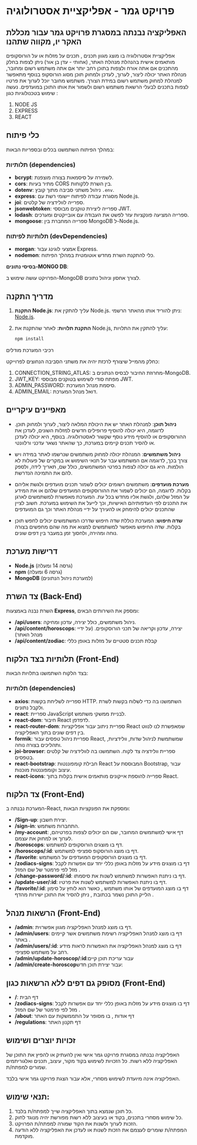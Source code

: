 # פרויקט גמר - אפליקציית אסטרולוגיה

## האפליקציה נבנתה במסגרת פרויקט גמר עבור מכללת האקר יו, מקווה שתהנו

אפליקציית אסטרולוגיה בו מוצג מגוון תכנים , תכנים על מזלות או על הורוסקופים מותאמים אישית בהנהלת מנהלת האתר, (אחותי - עדן בן אור) ניתן לצפות בחלק מהתכנים אם אתה אורח ולצפות בתוכן רחב יותר אם אתה משתמש רשום ומחובר,
מנהלת האתר יכולה ליצור, לערוך, לעדכן ולמחוק תוכן מסוג הורוסקופ בנוסף מתאפשר למנהלת למחוק משתמש רשום במידת הצורך.
משתמש מחובר יוכל לערוך את פרטיו לצפות בתכנים לבעלי הרשאת משתמש רשום ולשמור את אותו התוכן במועדפים.
נעשה שימוש בטכנולוגיות כגון :

1. NODE JS
2. EXPRESS
3. REACT

## כלי פיתוח

במהלך הפיתוח השתמשנו בכלים ובספריות הבאות:

### תלותיות (dependencies)

- **bcrypt**: לשמירה על סיסמאות בצורה מוצפנת.
- **cors**: מתיר בעיות CORS בין השרת ללקוחות.
- **dotenv**: ניהול משתני סביבה מתוך קובץ `.env`.
- **express**: מסגרת עבודה לפיתוח יישומי רשת עם Node.js.
- **joi**: ספרייה לוולידציה של קלטים.
- **jsonwebtoken**: ספרייה ליצירת טוקנים מבוססי JWT.
- **lodash**: ספרייה המציעה פונקציות עזר לפשט את העבודה עם אובייקטים ומערכים.
- **mongoose**: ספרייה המחברת בין MongoDB ל-Node.js.

### תלותיות לפיתוח (devDependencies)

- **morgan**: אמצעי לוגינג עבור Express.
- **nodemon**: כלי להתקנת השרת מחדש אוטומטית במהלך הפיתוח.

**בסיסי נתונים-MONGO DB**:

הפרויקט עושה שימוש ב-MongoDB לצורך אחסון וניהול נתונים.

## מדריך התקנה

1. **התקנת Node.js**:
   עליך להתקין את Node.js. ניתן להוריד אותו מהאתר הרשמי: [Node.js](https://nodejs.org/).

2. **התקנת תלויות**:
   לאחר שהתקנת את Node.js, עליך להתקין את התלויות:
   ```bash
   npm install
   ```

רכיבי המערכת
מודלים

כחלק מהמייל שיצורף לרכזת יהיה את משתני הסביבה הנחוצים לפרוייקט:

1. CONNECTION_STRING_ATLAS: מחרוזת החיבור לבסיס הנתונים ב-MongoDB.
2. JWT_KEY: מפתח סודי לשימוש בטוקנים מבוססי JWT.
3. ADMIN_PASSWORD: סיסמת מנהל המערכת.
4. ADMIN_EMAIL: דואל מנהל המערכת.

## מאפיינים עיקריים

- **ניהול תוכן**: למנהלת האתר יש את היכולת המלאה ליצור, לערוך ולמחוק תוכן. לדוגמה, היא יכולה להוסיף פרופילים חדשים למזלות השונים, לעדכן את ההורוסקופים או להוסיף מידע נוסף שקשור לאסטרולוגיה. בנוסף, היא יכולה לעדכן או להסיר תכנים קיימים במערכת, כך שהאתר נשאר עדכני ורלוונטי.

- **ניהול משתמשים**: המנהלת יכולה למחוק משתמשים שנרשמו לאתר במידה ויש צורך בכך, לדוגמה אם המשתמש עבר על תנאי השימוש או במקרים של פעולות לא הולמות. היא גם יכולה לצפות בפרטי המשתמשים, כולל שם, תאריך לידה, ולספק להם את התמיכה הנדרשת.

- **מערכת מועדפים**: משתמשים רשומים יכולים לשמור תכנים מועדפים ולגשת אליהם בקלות. לדוגמה, הם יכולים לשמור את ההורוסקופים המועדפים שלהם או את המידע על המזל שלהם, ולגשת אליו מחדש בכל עת. המערכת מאפשרת למשתמשים לארגן את התכנים לפי העדפותיהם האישיות, וכך לייעל את השימוש במערכת.
  חשוב לציין שהתכנים יכולים להימחק או להעירך על ידיי מנהלת האתר וכך גם המועדפים

- **שדה חיפוש**: המערכת כוללת שדה חיפוש שדרכו המשתמשים יכולים לחפש תוכן בקלות. שדה החיפוש מאפשר למשתמשים למצוא את מה שהם מחפשים בצורה נוחה ומהירה, ולחסוך זמן במעבר בין דפים שונים.

## דרישות מערכת

- **Node.js** (גרסה 14 ומעלה)
- **npm** (גרסה 6 ומעלה)
- **MongoDB** (למערכת ניהול הנתונים)

## צד השרת (Back-End)

השרת נבנה באמצעות **Express**, ומספק את השירותים הבאים:

- **/api/users**: ניהול משתמשים, כולל יצירה, עדכון ומחיקה.
- **/api/content/horoscops**: יצירה, עדכון וקריאה של תכני הורוסקופים. (על ידיי מנהל האתר)
- **/api/content/zodiac**: קבלת תכנים סטטיים על מזלות באופן כללי

## תלותיות בצד הלקוח (Front-End)

בצד הלקוח השתמשנו בתלויות הבאות:

### תלותיות (dependencies)

- **axios**: ספרייה לשליחת בקשות HTTP. השתמשנו בה כדי לשלוח בקשות לשרת ולקבל נתונים.
- **react**: ספריית JavaScript לבניית ממשקי משתמש.
- **react-dom**: חיבור React לדפדפן.
- **react-router-dom**: ספריית ניתוב עבור אפליקציות React שמאפשרת לנו לנווט בין דפים שונים בתוך האפליקציה.
- **formik**: ספריית ניהול טפסים עבור React, שמשתמשת לניהול שדות, וולידציות, ותהליכים בצורה נוחה.
- **joi-browser**: ספריית וולידציה צד לקוח. השתמשנו בה לוולידציה של קלטים בטפסים.
- **react-bootstrap**: חבילת קומפוננטות React המבוססת על Bootstrap, עבור עיצוב וקומפוננטות מוכנות.
- **react-icons**: ספרייה להוספת אייקונים מותאמים אישית בקלות בתוך React.

## צד הלקוח (Front-End)

המערכת נבנתה ב-React, ומספקת את הפונקציות הבאות:

- **/Sign-up**: יצירת חשבון.
- **/sign-in**: התחברות משתמש.
- **/my-account**: דף אישי למשתמשים המחובר, שם הם יכולים לצפות בפרטיהם, לערוך או למחוק את עצמם.
- **/horoscops**: דף בו מוצגים הורוסקופים למשתמש.
- **/horoscops/:id**: דף בו מוצג הורוסקופ ספציפי למשתמש.
- **/favorite**: דף בו מוצגים הורוסקופים המועדפים על המשתמש.
- **/zodiacs-signs**: דף בו מוצגים מידע על מזלות באופן כללי יחד עם אפשרות לקבל מזל לפי פרמטר של שם המזל .
- **/change-password/:id**: דף בו ניתנת האפשרות למשתמש לשנות את סיסמתו.
- **/update-user/:id**: דף בו ניתנת האפשרות למשתמש לשנות את פרטיו.
- **/favorite/:id**: דף בו מוצג המועדפים של אותו משתמש , כאשר הוא לוחץ על סימון הלייק התוכן נשמר בכתובת , ניתן להסיר את התוכן ישירות מהדף .

## הרשאות מנהל (Front-End)

- **/admin**: דף בו מוצג למנהל האפליקציה מגוון אפשרוית.
- **/admin/users**: דף בו מוצג למנהל האפליקציה רשימת משתמשים אשר קיימים באתר .
- **/admin/users/:id**: דף בו מוצג למנהל האפליקציה את האפשרות לראות מידע רחב על משתמש ספציפי.
- **/admin/update-horoscop/:id**:עבור עריכת תוכן קיים
- **/admin/create-horoscop**עבור יצירת תוכן חדש:

## מסופק גם דפים ללא הרשאות כגון (Front-End)

- **/**: דף הבית
- **/zodiacs-signs**: דף בו מוצגים מידע על מזלות באופן כללי יחד עם אפשרות לקבל מזל לפי פרמטר של שם המזל .
- **/about**: דף אודות , בו מסופר על התממשקות עם האתר
- **/regulations**: דף תקנון האתר

## זכויות יוצרים ושימוש

האפליקציה נבנתה במסגרת פרויקט גמר אישי ואין להעתיק או להפיץ את התוכן של האפליקציה ללא רשות. כל הזכויות לשימוש בקוד מקור, עיצוב, תכנים ואלגוריתמים שמורים למפתח/ת.

האפליקציה אינה מיועדת לשימוש מסחרי, אלא עבור הצגת פרויקט גמר אישי בלבד.

## תנאי שימוש:

1. כל תוכן שנמצא בתוך האפליקציה שייך למפתח/ת בלבד.
2. כל שימוש מסחרי בתכנים, בקוד או בעיצוב ללא רשות מפורשת יהיה מנוגד לחוק.
3. הזכות לערוך ולשנות את הקוד שמורה למפתח/ת הפרויקט.
4. המפתח/ת שומרים לעצמם את הזכות לשנות או לעדכן את האפליקציה ללא הודעה מוקדמת.
